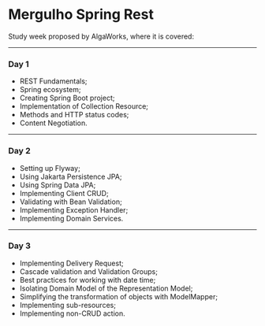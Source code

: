 # Mergulho Spring Rest

Study week proposed by AlgaWorks, where it is covered:

****

### Day 1

-   REST Fundamentals;
-   Spring ecosystem;
-   Creating Spring Boot project;
-   Implementation of Collection Resource;
-   Methods and HTTP status codes;
-   Content Negotiation.

****

### Day 2

-   Setting up Flyway;
-   Using Jakarta Persistence JPA;
-   Using Spring Data JPA;
-   Implementing Client CRUD;
-   Validating with Bean Validation;
-   Implementing Exception Handler;
-   Implementing Domain Services.

****

### Day 3

-   Implementing Delivery Request;
-   Cascade validation and Validation Groups;
-   Best practices for working with date time;
-   Isolating Domain Model of the Representation Model;
-   Simplifying the transformation of objects with ModelMapper;
-   Implementing sub-resources;
-   Implementing non-CRUD action.

### 
